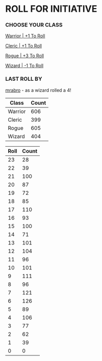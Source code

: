 # ROLL FOR INITIATIVE
### CHOOSE YOUR CLASS

[Warrior | +1 To Roll](https://github.com/benjaminsampica/benjaminsampica/issues/new?title=roll%7Cwarrior&body=Just+click+%27Submit+new+issue%27.)

[Cleric | +1 To Roll](https://github.com/benjaminsampica/benjaminsampica/issues/new?title=roll%7Ccleric&body=Just+click+%27Submit+new+issue%27.)

[Rogue | +3 To Roll](https://github.com/benjaminsampica/benjaminsampica/issues/new?title=roll%7Crogue&body=Just+click+%27Submit+new+issue%27.)

[Wizard | -1 To Roll](https://github.com/benjaminsampica/benjaminsampica/issues/new?title=roll%7Cwizard&body=Just+click+%27Submit+new+issue%27.)
### LAST ROLL BY
[mrabro](https://www.github.com/mrabro) - as a wizard rolled a 4!

|Class|Count|
|-|-|
|Warrior|606|
|Cleric|399|
|Rogue|605|
|Wizard|404|

|Roll|Count|
|-|-|
|23|28
|22|39
|21|100
|20|87
|19|72
|18|85
|17|110
|16|93
|15|100
|14|71
|13|101
|12|104
|11|96
|10|101
|9|111
|8|96
|7|121
|6|126
|5|89
|4|106
|3|77
|2|62
|1|39
|0|0
